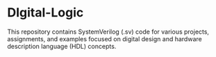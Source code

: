 # DIgital-Logic
This repository contains SystemVerilog (.sv) code for various projects, assignments, and examples focused on digital design and hardware description language (HDL) concepts.
